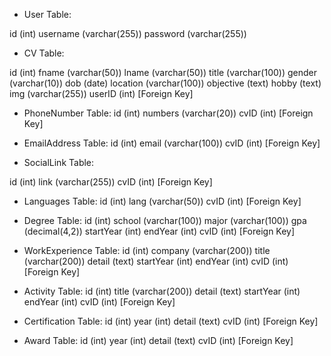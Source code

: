 - User Table:

id (int)
username (varchar(255))
password (varchar(255))

- CV Table:

id (int)
fname (varchar(50))
lname (varchar(50))
title (varchar(100))
gender (varchar(10))
dob (date)
location (varchar(100))
objective (text)
hobby (text)
img (varchar(255))
userID (int) [Foreign Key]

- PhoneNumber Table:
id (int)
numbers (varchar(20))
cvID (int) [Foreign Key]

- EmailAddress Table:
id (int)
email (varchar(100))
cvID (int) [Foreign Key]

- SocialLink Table:

id (int)
link (varchar(255))
cvID (int) [Foreign Key]

- Languages Table:
id (int)
lang (varchar(50))
cvID (int) [Foreign Key]

- Degree Table:
id (int)
school (varchar(100))
major (varchar(100))
gpa (decimal(4,2))
startYear (int)
endYear (int)
cvID (int) [Foreign Key]

- WorkExperience Table:
id (int)
company (varchar(200))
title (varchar(200))
detail (text)
startYear (int)
endYear (int)
cvID (int) [Foreign Key]

- Activity Table:
id (int)
title (varchar(200))
detail (text)
startYear (int)
endYear (int)
cvID (int) [Foreign Key]

- Certification Table:
id (int)
year (int)
detail (text)
cvID (int) [Foreign Key]

- Award Table:
id (int)
year (int)
detail (text)
cvID (int) [Foreign Key]